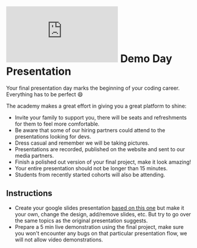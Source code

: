 # ![alt text](https://assets.breatheco.de/apis/img/images.php?blob&random&cat=icon&tags=breathecode,32) Demo Day Presentation

Your final presentation day marks the beginning of your coding career. Everything has to be perfect :smile:

The academy makes a great effort in giving you a great platform to shine:

- Invite your family to support you, there will be seats and refreshments for them to feel more comfortable.
- Be aware that some of our hiring partners could attend to the presentations looking for devs.
- Dress casual and remember we will be taking pictures.
- Presentations are recorded, published on the website and sent to our media partners.
- Finish a polished out version of your final project, make it look amazing!
- Your entire presentation should not be longer than 15 minutes.
- Students from recently started cohorts will also be attending.


## Instructions

- Create your google slides presentation [based on this one](https://docs.google.com/presentation/d/1oqRlXWC3rpC2mMGP5guac0rzEuEvBhDkf2aJdWG098s/edit#slide=id.p) but make it your own, change the design, add/remove slides, etc. But try to go over the same topics as the original presentation suggests.
- Prepare a 5 min live demonstration using the final project, make sure you won't encounter any bugs on that particular presentation flow, we will not allow video demonstrations.
